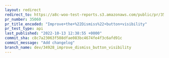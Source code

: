 ```yaml
---
layout: redirect
redirect_to: https://a8c-woo-test-reports.s3.amazonaws.com/public/pr/35060/api/index.html
pr_number: 35060
pr_title_encoded: "Improve+the+%22Dismiss%22+button+visibility"
pr_test_type: api
last_published: "2022-10-13 12:38:55 +0000"
commit_sha: c8c7a23063f508dfae083bc4674fe4f3c6afd91c
commit_message: "Add changelog"
branch_name: dev/34928_improve_dismiss_button_visibility
---
```

